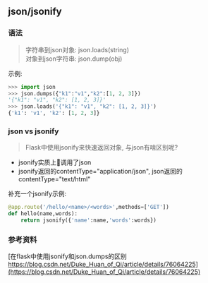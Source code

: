 ## json/jsonify

### 语法
> 字符串到json对象: json.loads(string)   
> 对象到json字符串: json.dump(obj)   

示例:
```python
>>> import json
>>> json.dumps({"k1":"v1","k2":[1, 2, 3]})
'{"k1": "v1", "k2": [1, 2, 3]}'
>>> json.loads('{"k1": "v1", "k2": [1, 2, 3]}')
{'k1': 'v1', 'k2': [1, 2, 3]}

```

### json vs jsonify
> Flask中使用jsonify来快速返回对象, 与json有啥区别呢?

* jsonify实质上调用了json
* jsonify返回的contentType="application/json", json返回的contentType="text/html"

补充一个jsonify示例:
```python
@app.route('/hello/<name>/<words>',methods=['GET'])
def hello(name,words):
    return jsonify({'name':name,'words':words})
```

### 参考资料
[在flask中使用jsonify和json.dumps的区别 https://blog.csdn.net/Duke_Huan_of_Qi/article/details/76064225](https://blog.csdn.net/Duke_Huan_of_Qi/article/details/76064225)
